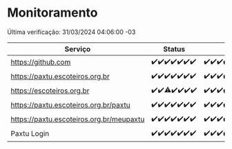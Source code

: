 # Monitoramento

Última verificação: 31/03/2024 04:06:00 -03

|Serviço|Status|Últimas 24h|
|---|---|---|
|https://github.com|<span title="2024-03-24: OK=24">✔️</span><span title="2024-03-25: OK=24">✔️</span><span title="2024-03-26: OK=24">✔️</span><span title="2024-03-27: OK=24">✔️</span><span title="2024-03-28: OK=24">✔️</span><span title="2024-03-29: OK=24">✔️</span><span title="2024-03-30: OK=7">✔️</span>|<span title="30/03/2024 04:06:00 -03 : 200">✔️</span><span title="30/03/2024 05:09:00 -03 : 200">✔️</span><span title="30/03/2024 06:04:00 -03 : 200">✔️</span><span title="30/03/2024 07:06:00 -03 : 200">✔️</span><span title="30/03/2024 08:04:00 -03 : 200">✔️</span><span title="30/03/2024 09:09:00 -03 : 200">✔️</span><span title="30/03/2024 10:07:00 -03 : 200">✔️</span><span title="30/03/2024 11:03:00 -03 : 200">✔️</span><span title="30/03/2024 12:04:00 -03 : 200">✔️</span><span title="30/03/2024 13:07:00 -03 : 200">✔️</span><span title="30/03/2024 14:03:00 -03 : 200">✔️</span><span title="30/03/2024 15:08:00 -03 : 200">✔️</span><span title="30/03/2024 16:02:00 -03 : 200">✔️</span><span title="30/03/2024 17:05:00 -03 : 200">✔️</span><span title="30/03/2024 18:03:00 -03 : 200">✔️</span><span title="30/03/2024 19:04:00 -03 : 200">✔️</span><span title="30/03/2024 20:04:00 -03 : 200">✔️</span><span title="30/03/2024 21:33:00 -03 : 200">✔️</span><span title="30/03/2024 22:44:00 -03 : 200">✔️</span><span title="30/03/2024 23:17:00 -03 : 200">✔️</span><span title="31/03/2024 00:07:00 -03 : 200">✔️</span><span title="31/03/2024 01:08:00 -03 : 200">✔️</span><span title="31/03/2024 02:06:00 -03 : 200">✔️</span><span title="31/03/2024 03:07:00 -03 : 200">✔️</span><span title="31/03/2024 04:06:00 -03 : 200">✔️</span>|
|https://paxtu.escoteiros.org.br|<span title="2024-03-24: OK=24">✔️</span><span title="2024-03-25: OK=24">✔️</span><span title="2024-03-26: OK=24">✔️</span><span title="2024-03-27: OK=24">✔️</span><span title="2024-03-28: OK=24">✔️</span><span title="2024-03-29: OK=24">✔️</span><span title="2024-03-30: OK=7">✔️</span>|<span title="30/03/2024 04:06:00 -03 : 200">✔️</span><span title="30/03/2024 05:09:00 -03 : 200">✔️</span><span title="30/03/2024 06:04:00 -03 : 200">✔️</span><span title="30/03/2024 07:06:00 -03 : 200">✔️</span><span title="30/03/2024 08:04:00 -03 : 200">✔️</span><span title="30/03/2024 09:09:00 -03 : 200">✔️</span><span title="30/03/2024 10:07:00 -03 : 200">✔️</span><span title="30/03/2024 11:03:00 -03 : 200">✔️</span><span title="30/03/2024 12:04:00 -03 : 200">✔️</span><span title="30/03/2024 13:07:00 -03 : 200">✔️</span><span title="30/03/2024 14:03:00 -03 : 200">✔️</span><span title="30/03/2024 15:08:00 -03 : 200">✔️</span><span title="30/03/2024 16:02:00 -03 : 200">✔️</span><span title="30/03/2024 17:05:00 -03 : 200">✔️</span><span title="30/03/2024 18:03:00 -03 : 200">✔️</span><span title="30/03/2024 19:04:00 -03 : 200">✔️</span><span title="30/03/2024 20:04:00 -03 : 200">✔️</span><span title="30/03/2024 21:33:00 -03 : 200">✔️</span><span title="30/03/2024 22:44:00 -03 : 200">✔️</span><span title="30/03/2024 23:17:00 -03 : 200">✔️</span><span title="31/03/2024 00:07:00 -03 : 200">✔️</span><span title="31/03/2024 01:08:00 -03 : 200">✔️</span><span title="31/03/2024 02:06:00 -03 : 200">✔️</span><span title="31/03/2024 03:07:00 -03 : 200">✔️</span><span title="31/03/2024 04:06:00 -03 : 200">✔️</span>|
|https://escoteiros.org.br|<span title="2024-03-24: OK=24">✔️</span><span title="2024-03-25: OK=24">✔️</span><span title="2024-03-26: OK=23, Falhas=1">⚠️</span><span title="2024-03-27: OK=24">✔️</span><span title="2024-03-28: OK=24">✔️</span><span title="2024-03-29: OK=24">✔️</span><span title="2024-03-30: OK=7">✔️</span>|<span title="30/03/2024 04:06:00 -03 : 200">✔️</span><span title="30/03/2024 05:09:00 -03 : 200">✔️</span><span title="30/03/2024 06:04:00 -03 : 200">✔️</span><span title="30/03/2024 07:06:00 -03 : 200">✔️</span><span title="30/03/2024 08:04:00 -03 : 200">✔️</span><span title="30/03/2024 09:09:00 -03 : 200">✔️</span><span title="30/03/2024 10:07:00 -03 : 200">✔️</span><span title="30/03/2024 11:03:00 -03 : 200">✔️</span><span title="30/03/2024 12:04:00 -03 : 200">✔️</span><span title="30/03/2024 13:07:00 -03 : 200">✔️</span><span title="30/03/2024 14:03:00 -03 : 200">✔️</span><span title="30/03/2024 15:08:00 -03 : 200">✔️</span><span title="30/03/2024 16:02:00 -03 : 200">✔️</span><span title="30/03/2024 17:05:00 -03 : 200">✔️</span><span title="30/03/2024 18:03:00 -03 : 200">✔️</span><span title="30/03/2024 19:04:00 -03 : 200">✔️</span><span title="30/03/2024 20:04:00 -03 : 200">✔️</span><span title="30/03/2024 21:33:00 -03 : 200">✔️</span><span title="30/03/2024 22:44:00 -03 : 200">✔️</span><span title="30/03/2024 23:17:00 -03 : 200">✔️</span><span title="31/03/2024 00:07:00 -03 : 200">✔️</span><span title="31/03/2024 01:08:00 -03 : 200">✔️</span><span title="31/03/2024 02:06:00 -03 : 200">✔️</span><span title="31/03/2024 03:07:00 -03 : 200">✔️</span><span title="31/03/2024 04:06:00 -03 : 200">✔️</span>|
|https://paxtu.escoteiros.org.br/paxtu|<span title="2024-03-24: OK=24">✔️</span><span title="2024-03-25: OK=24">✔️</span><span title="2024-03-26: OK=24">✔️</span><span title="2024-03-27: OK=24">✔️</span><span title="2024-03-28: OK=24">✔️</span><span title="2024-03-29: OK=24">✔️</span><span title="2024-03-30: OK=7">✔️</span>|<span title="30/03/2024 04:06:00 -03 : 200">✔️</span><span title="30/03/2024 05:09:00 -03 : 200">✔️</span><span title="30/03/2024 06:04:00 -03 : 200">✔️</span><span title="30/03/2024 07:06:00 -03 : 200">✔️</span><span title="30/03/2024 08:04:00 -03 : 200">✔️</span><span title="30/03/2024 09:09:00 -03 : 200">✔️</span><span title="30/03/2024 10:07:00 -03 : 200">✔️</span><span title="30/03/2024 11:03:00 -03 : 200">✔️</span><span title="30/03/2024 12:04:00 -03 : 200">✔️</span><span title="30/03/2024 13:07:00 -03 : 200">✔️</span><span title="30/03/2024 14:03:00 -03 : 200">✔️</span><span title="30/03/2024 15:08:00 -03 : 200">✔️</span><span title="30/03/2024 16:02:00 -03 : 200">✔️</span><span title="30/03/2024 17:05:00 -03 : 200">✔️</span><span title="30/03/2024 18:03:00 -03 : 200">✔️</span><span title="30/03/2024 19:04:00 -03 : 200">✔️</span><span title="30/03/2024 20:04:00 -03 : 200">✔️</span><span title="30/03/2024 21:33:00 -03 : 200">✔️</span><span title="30/03/2024 22:44:00 -03 : 200">✔️</span><span title="30/03/2024 23:17:00 -03 : 200">✔️</span><span title="31/03/2024 00:07:00 -03 : 200">✔️</span><span title="31/03/2024 01:08:00 -03 : 200">✔️</span><span title="31/03/2024 02:06:00 -03 : 200">✔️</span><span title="31/03/2024 03:07:00 -03 : 200">✔️</span><span title="31/03/2024 04:06:00 -03 : 200">✔️</span>|
|https://paxtu.escoteiros.org.br/meupaxtu|<span title="2024-03-24: OK=24">✔️</span><span title="2024-03-25: OK=24">✔️</span><span title="2024-03-26: OK=24">✔️</span><span title="2024-03-27: OK=24">✔️</span><span title="2024-03-28: OK=24">✔️</span><span title="2024-03-29: OK=24">✔️</span><span title="2024-03-30: OK=7">✔️</span>|<span title="30/03/2024 04:06:00 -03 : 200">✔️</span><span title="30/03/2024 05:09:00 -03 : 200">✔️</span><span title="30/03/2024 06:04:00 -03 : 200">✔️</span><span title="30/03/2024 07:06:00 -03 : 200">✔️</span><span title="30/03/2024 08:04:00 -03 : 200">✔️</span><span title="30/03/2024 09:09:00 -03 : 200">✔️</span><span title="30/03/2024 10:07:00 -03 : 200">✔️</span><span title="30/03/2024 11:03:00 -03 : 200">✔️</span><span title="30/03/2024 12:04:00 -03 : 200">✔️</span><span title="30/03/2024 13:07:00 -03 : 200">✔️</span><span title="30/03/2024 14:03:00 -03 : 200">✔️</span><span title="30/03/2024 15:08:00 -03 : 200">✔️</span><span title="30/03/2024 16:02:00 -03 : 200">✔️</span><span title="30/03/2024 17:05:00 -03 : 200">✔️</span><span title="30/03/2024 18:03:00 -03 : 200">✔️</span><span title="30/03/2024 19:04:00 -03 : 200">✔️</span><span title="30/03/2024 20:04:00 -03 : 200">✔️</span><span title="30/03/2024 21:33:00 -03 : 200">✔️</span><span title="30/03/2024 22:44:00 -03 : 200">✔️</span><span title="30/03/2024 23:17:00 -03 : 200">✔️</span><span title="31/03/2024 00:07:00 -03 : 200">✔️</span><span title="31/03/2024 01:08:00 -03 : 200">✔️</span><span title="31/03/2024 02:06:00 -03 : 200">✔️</span><span title="31/03/2024 03:07:00 -03 : 200">✔️</span><span title="31/03/2024 04:06:00 -03 : 200">✔️</span>|
|Paxtu Login|<span title="2024-03-24: OK=24">✔️</span><span title="2024-03-25: OK=24">✔️</span><span title="2024-03-26: OK=24">✔️</span><span title="2024-03-27: OK=24">✔️</span><span title="2024-03-28: OK=24">✔️</span><span title="2024-03-29: OK=24">✔️</span><span title="2024-03-30: OK=7">✔️</span>|<span title="30/03/2024 04:06:00 -03 : 200">✔️</span><span title="30/03/2024 05:09:00 -03 : 200">✔️</span><span title="30/03/2024 06:04:00 -03 : 200">✔️</span><span title="30/03/2024 07:06:00 -03 : 200">✔️</span><span title="30/03/2024 08:04:00 -03 : 200">✔️</span><span title="30/03/2024 09:09:00 -03 : 200">✔️</span><span title="30/03/2024 10:07:00 -03 : 200">✔️</span><span title="30/03/2024 11:03:00 -03 : 200">✔️</span><span title="30/03/2024 12:04:00 -03 : 200">✔️</span><span title="30/03/2024 13:07:00 -03 : 200">✔️</span><span title="30/03/2024 14:03:00 -03 : 200">✔️</span><span title="30/03/2024 15:08:00 -03 : 200">✔️</span><span title="30/03/2024 16:02:00 -03 : 200">✔️</span><span title="30/03/2024 17:05:00 -03 : 200">✔️</span><span title="30/03/2024 18:03:00 -03 : 200">✔️</span><span title="30/03/2024 19:04:00 -03 : 200">✔️</span><span title="30/03/2024 20:04:00 -03 : 200">✔️</span><span title="30/03/2024 21:33:00 -03 : 200">✔️</span><span title="30/03/2024 22:44:00 -03 : 200">✔️</span><span title="30/03/2024 23:17:00 -03 : 200">✔️</span><span title="31/03/2024 00:07:00 -03 : 200">✔️</span><span title="31/03/2024 01:08:00 -03 : 200">✔️</span><span title="31/03/2024 02:06:00 -03 : 200">✔️</span><span title="31/03/2024 03:07:00 -03 : 200">✔️</span><span title="31/03/2024 04:06:00 -03 : 200">✔️</span>|
